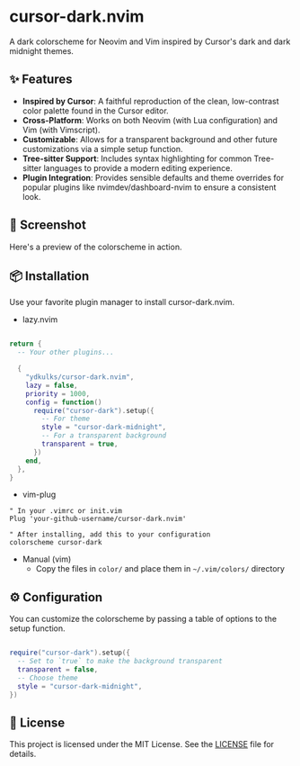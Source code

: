 # cursor-dark.nvim

A dark colorscheme for Neovim and Vim inspired by Cursor's dark and dark midnight themes.

## ✨ Features

- **Inspired by Cursor**: A faithful reproduction of the clean, low-contrast color palette found in the Cursor editor.
- **Cross-Platform**: Works on both Neovim (with Lua configuration) and Vim (with Vimscript).
- **Customizable**: Allows for a transparent background and other future customizations via a simple setup function.
- **Tree-sitter Support**: Includes syntax highlighting for common Tree-sitter languages to provide a modern editing experience.
- **Plugin Integration**: Provides sensible defaults and theme overrides for popular plugins like nvimdev/dashboard-nvim to ensure a consistent look.

## 📸 Screenshot

Here's a preview of the colorscheme in action.

## 📦 Installation

Use your favorite plugin manager to install cursor-dark.nvim.

- lazy.nvim

```lua

return {
  -- Your other plugins...

  {
    "ydkulks/cursor-dark.nvim",
    lazy = false,
    priority = 1000,
    config = function()
      require("cursor-dark").setup({
        -- For theme
        style = "cursor-dark-midnight",
        -- For a transparent background
        transparent = true,
      })
    end,
  },
}
```

- vim-plug

```vim
" In your .vimrc or init.vim
Plug 'your-github-username/cursor-dark.nvim'

" After installing, add this to your configuration
colorscheme cursor-dark
```

- Manual (vim)
    - Copy the files in `color/` and place them in `~/.vim/colors/` directory

## ⚙️ Configuration

You can customize the colorscheme by passing a table of options to the setup function.
```lua

require("cursor-dark").setup({
  -- Set to `true` to make the background transparent
  transparent = false,
  -- Choose theme
  style = "cursor-dark-midnight",
})
```

## 📜 License

This project is licensed under the MIT License. See the [LICENSE](./LICENSE.md) file for details.
